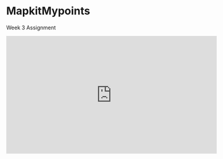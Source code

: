 # MapkitMypoints
Week 3 Assignment 
<iframe width="560" height="315" src="https://www.youtube.com/embed/0_qfoA03MY8" frameborder="0" allowfullscreen></iframe>
